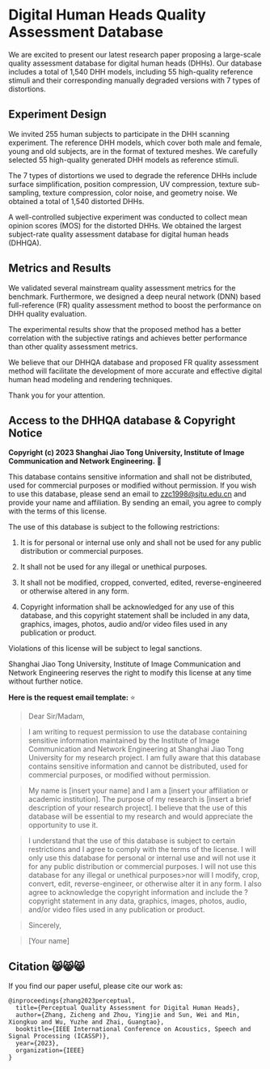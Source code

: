# Digital Human Heads Quality Assessment Database

We are excited to present our latest research paper proposing a large-scale quality assessment database for digital human heads (DHHs). Our database includes a total of 1,540 DHH models, including 55 high-quality reference stimuli and their corresponding manually degraded versions with 7 types of distortions.

## Experiment Design

We invited 255 human subjects to participate in the DHH scanning experiment. The reference DHH models, which cover both male and female, young and old subjects, are in the format of textured meshes. We carefully selected 55 high-quality generated DHH models as reference stimuli.

The 7 types of distortions we used to degrade the reference DHHs include surface simplification, position compression, UV compression, texture sub-sampling, texture compression, color noise, and geometry noise. We obtained a total of 1,540 distorted DHHs.

A well-controlled subjective experiment was conducted to collect mean opinion scores (MOS) for the distorted DHHs. We obtained the largest subject-rate quality assessment database for digital human heads (DHHQA).

## Metrics and Results

We validated several mainstream quality assessment metrics for the benchmark. Furthermore, we designed a deep neural network (DNN) based full-reference (FR) quality assessment method to boost the performance on DHH quality evaluation.

The experimental results show that the proposed method has a better correlation with the subjective ratings and achieves better performance than other quality assessment metrics.

We believe that our DHHQA database and proposed FR quality assessment method will facilitate the development of more accurate and effective digital human head modeling and rendering techniques.

Thank you for your attention.

## Access to the DHHQA database \& Copyright Notice
**Copyright (c) 2023 Shanghai Jiao Tong University, Institute of Image Communication and Network Engineering.** 🌟

This database contains sensitive information and shall not be distributed, used for commercial purposes or modified without permission. If you wish to use this database, please send an email to zzc1998@sjtu.edu.cn and provide your name and affiliation. By sending an email, you agree to comply with the terms of this license.

The use of this database is subject to the following restrictions:

1. It is for personal or internal use only and shall not be used for any public distribution or commercial purposes.

2. It shall not be used for any illegal or unethical purposes.

3. It shall not be modified, cropped, converted, edited, reverse-engineered or otherwise altered in any form.

4. Copyright information shall be acknowledged for any use of this database, and this copyright statement shall be included in any data, graphics, images, photos, audio and/or video files used in any publication or product.

Violations of this license will be subject to legal sanctions.

Shanghai Jiao Tong University, Institute of Image Communication and Network Engineering reserves the right to modify this license at any time without further notice.

**Here is the request email template:** ⭐

>Dear Sir/Madam,

>I am writing to request permission to use the database containing sensitive information maintained by the Institute of Image Communication and Network Engineering at Shanghai Jiao Tong University for my research project. I am fully aware that this database contains sensitive information and cannot be distributed, used for commercial purposes, or modified without permission.

>My name is [insert your name] and I am a [insert your affiliation or academic institution]. The purpose of my research is [insert a brief description of your research project]. I believe that the use of this database will be essential to my research and would appreciate the opportunity to use it.

>I understand that the use of this database is subject to certain restrictions and I agree to comply with the terms of the license. I will only use this database for personal or internal use and will not use it for any public distribution or commercial purposes. I will not use this database for any illegal or unethical purposes>nor will I modify, crop, convert, edit, reverse-engineer, or otherwise alter it in any form. I also agree to acknowledge the copyright information and include the ?copyright statement in any data, graphics, images, photos, audio, and/or video files used in any publication or product.

>Sincerely,

>[Your name]

## Citation 😸😸😸
If you find our paper useful, please cite our work as:
```
@inproceedings{zhang2023perceptual,
  title={Perceptual Quality Assessment for Digital Human Heads},
  author={Zhang, Zicheng and Zhou, Yingjie and Sun, Wei and Min, Xiongkuo and Wu, Yuzhe and Zhai, Guangtao},
  booktitle={IEEE International Conference on Acoustics, Speech and Signal Processing (ICASSP)},
  year={2023},
  organization={IEEE}
}
```
